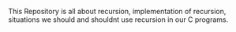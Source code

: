 This Repository is all about recursion, implementation of recursion, situations we should and shouldnt use recursion in our C programs.
